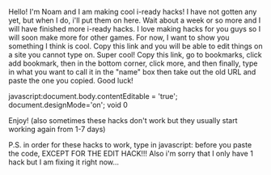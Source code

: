Hello! I'm Noam and I am making cool i-ready hacks! I have not gotten any yet, but when I do, i'll put them on here. Wait about a week or so more and I will have finished more i-ready hacks. I love making hacks for you guys so I will soon make more for other games. For now, I want to show you something I think is cool. Copy this link and you will be able to edit things on a site you cannot type on. Super cool! Copy this link, go to bookmarks, click add bookmark, then in the bottom corner, click more, and then finally, type in what you want to call it in the "name" box then take out the old URL and paste the one you copied. Good luck!

javascript:document.body.contentEditable = 'true'; document.designMode='on'; void 0

Enjoy! (also sometimes these hacks don't work but they usually start working again from 1-7 days)

P.S. in order for these hacks to work, type in javascript: before you paste the code, EXCEPT FOR THE EDIT HACK!!! Also i'm sorry that I only have 1 hack but I am fixing it right now...
